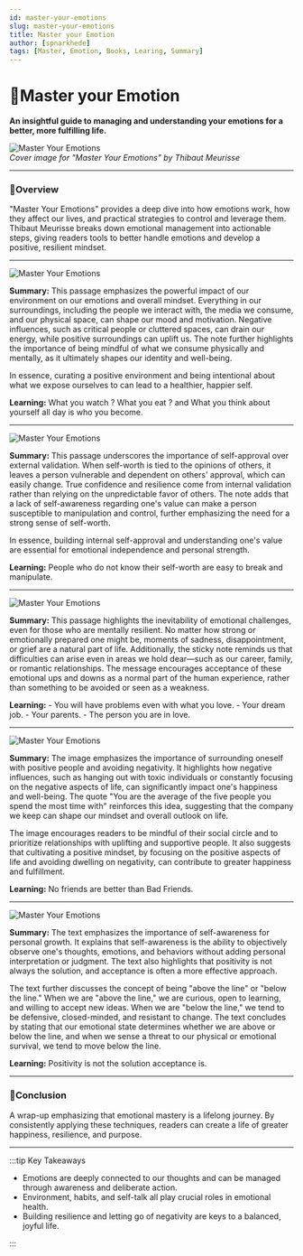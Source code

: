 ```yaml
---
id: master-your-emotions
slug: master-your-emotions
title: Master your Emotion
author: [spnarkhede]
tags: [Master, Emotion, Books, Learing, Summary]
--- 
```


# 📒Master your Emotion

**An insightful guide to managing and understanding your emotions for a better, more fulfilling life.**

![Master Your Emotions](./images/masteruremotion1.jpg)  
*Cover image for "Master Your Emotions" by Thibaut Meurisse*

---

### 📖Overview

"Master Your Emotions" provides a deep dive into how emotions work, how they affect our lives, and practical strategies to control and leverage them. Thibaut Meurisse breaks down emotional management into actionable steps, giving readers tools to better handle emotions and develop a positive, resilient mindset.

---

![Master Your Emotions](./images/masteruremotion2.jpg)  

**Summary:**  This passage emphasizes the powerful impact of our environment on our emotions and overall mindset. Everything in our surroundings, including the people we interact with, the media we consume, and our physical space, can shape our mood and motivation. Negative influences, such as critical people or cluttered spaces, can drain our energy, while positive surroundings can uplift us. The note further highlights the importance of being mindful of what we consume physically and mentally, as it ultimately shapes our identity and well-being.

In essence, curating a positive environment and being intentional about what we expose ourselves to can lead to a healthier, happier self. 

**Learning:** What you watch ? What you eat ? and What you think about yourself all day is who you become.

---

![Master Your Emotions](./images/masteruremotion3.jpg)  

**Summary:** This passage underscores the importance of self-approval over external validation. When self-worth is tied to the opinions of others, it leaves a person vulnerable and dependent on others' approval, which can easily change. True confidence and resilience come from internal validation rather than relying on the unpredictable favor of others. The note adds that a lack of self-awareness regarding one's value can make a person susceptible to manipulation and control, further emphasizing the need for a strong sense of self-worth.

In essence, building internal self-approval and understanding one's value are essential for emotional independence and personal strength.

**Learning:** People who do not know their self-worth are easy to break and manipulate.

---

![Master Your Emotions](./images/masteruremotion4.jpg)  

**Summary:** This passage highlights the inevitability of emotional challenges, even for those who are mentally resilient. No matter how strong or emotionally prepared one might be, moments of sadness, disappointment, or grief are a natural part of life. Additionally, the sticky note reminds us that difficulties can arise even in areas we hold dear—such as our career, family, or romantic relationships. The message encourages acceptance of these emotional ups and downs as a normal part of the human experience, rather than something to be avoided or seen as a weakness.

**Learning:** 
    - You will have problems even with what you love.
    - Your dream job.
    - Your parents.
    - The person you are in love.

---

![Master Your Emotions](./images/masteruremotion5.jpg)  

**Summary:** The image emphasizes the importance of surrounding oneself with positive people and avoiding negativity. It highlights how negative influences, such as hanging out with toxic individuals or constantly focusing on the negative aspects of life, can significantly impact one's happiness and well-being. The quote "You are the average of the five people you spend the most time with" reinforces this idea, suggesting that the company we keep can shape our mindset and overall outlook on life.

The image encourages readers to be mindful of their social circle and to prioritize relationships with uplifting and supportive people. It also suggests that cultivating a positive mindset, by focusing on the positive aspects of life and avoiding dwelling on negativity, can contribute to greater happiness and fulfillment.

**Learning:** No friends are better than Bad Friends.

---

![Master Your Emotions](./images/masteruremotion6.jpg)  

**Summary:** The text emphasizes the importance of self-awareness for personal growth. It explains that self-awareness is the ability to objectively observe one's thoughts, emotions, and behaviors without adding personal interpretation or judgment. The text also highlights that positivity is not always the solution, and acceptance is often a more effective approach.

The text further discusses the concept of being "above the line" or "below the line." When we are "above the line," we are curious, open to learning, and willing to accept new ideas. When we are "below the line," we tend to be defensive, closed-minded, and resistant to change. The text concludes by stating that our emotional state determines whether we are above or below the line, and when we sense a threat to our physical or emotional survival, we tend to move below the line.

**Learning:** Positivity is not the solution acceptance is. 

--- 

### 📖Conclusion

A wrap-up emphasizing that emotional mastery is a lifelong journey. By consistently applying these techniques, readers can create a life of greater happiness, resilience, and purpose.

---

:::tip Key Takeaways

- Emotions are deeply connected to our thoughts and can be managed through awareness and deliberate action.
- Environment, habits, and self-talk all play crucial roles in emotional health.
- Building resilience and letting go of negativity are keys to a balanced, joyful life.

:::

